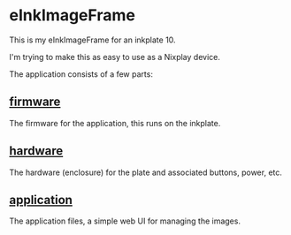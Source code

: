 # eInkImageFrame

This is my eInkImageFrame for an inkplate 10.

I'm trying to make this as easy to use as a Nixplay device.

The application consists of a few parts:

## [firmware](firmaware/README)

The firmware for the application, this runs on the inkplate.

## [hardware](hardware/README)

The hardware (enclosure) for the plate and associated buttons, power, etc.

## [application](application/README)

The application files, a simple web UI for managing the images.
